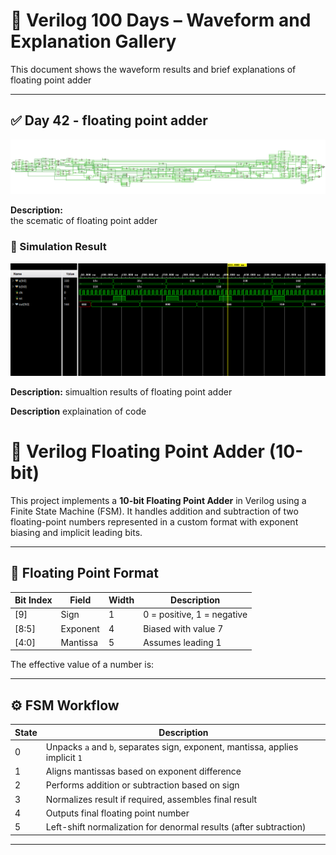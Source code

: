 
# 📘 Verilog 100 Days – Waveform and Explanation Gallery

This document shows the waveform results and brief explanations of floating point adder

---

## ✅ Day 42 - floating point adder

 

![floating point adder](./images/fp_schematic.png)

**Description:**  
  the scematic of floating point adder

 
### 🔬 Simulation Result

![Simulation Waveform](./images/fp_sim.png)

**Description:** 
simualtion results of floating point adder

**Description**
explaination of code
# 🧮 Verilog Floating Point Adder (10-bit)

This project implements a **10-bit Floating Point Adder** in Verilog using a Finite State Machine (FSM). It handles addition and subtraction of two floating-point numbers represented in a custom format with exponent biasing and implicit leading bits.

---

## 🔧 Floating Point Format

| Bit Index | Field     | Width | Description              |
|-----------|-----------|-------|--------------------------|
| [9]       | Sign      | 1     | 0 = positive, 1 = negative |
| [8:5]     | Exponent  | 4     | Biased with value 7       |
| [4:0]     | Mantissa  | 5     | Assumes leading 1         |

The effective value of a number is:


---

## ⚙️ FSM Workflow

| State | Description |
|-------|-------------|
| 0 | Unpacks `a` and `b`, separates sign, exponent, mantissa, applies implicit `1` |
| 1 | Aligns mantissas based on exponent difference |
| 2 | Performs addition or subtraction based on sign |
| 3 | Normalizes result if required, assembles final result |
| 4 | Outputs final floating point number |
| 5 | Left-shift normalization for denormal results (after subtraction) |
---
 
